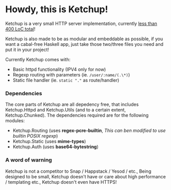 # Howdy, this is Ketchup!

Ketchup is a very small HTTP server implementation, currently [less than 400 LoC total](http://ix.io/dch)!

Ketchup is also made to be as modular and embeddable as possible, if you want a cabal-free Haskell app, just take those two/three files you need and put it in your project!

Currently Ketchup comes with:

- Basic httpd functionality (IPV4 only for now)
- Regexp routing with parameters (ie. `/user/:name/(.\*)`)
- Static file handler (ie. `static "."` as route/handler)

### Dependencies

The core parts of Ketchup are all depedency free, that includes Ketchup.Httpd and Ketchup.Utils (and to a certain extent, Ketchup.Chunked).
The dependencies required are for the following modules:

- Ketchup.Routing (uses **regex-pcre-builtin**, *This can ben modified to use builtin POSIX regexp*)
- Ketchup.Static (uses **mime-types**)
- Ketchup.Auth (uses **base64-bytestring**)

### A word of warning

Ketchup is not a competitor to Snap / Happstack / Yesod / etc., Being designed to be small, Ketchup doesn't have or care about high performance / templating etc., Ketchup doesn't even have HTTPS!
